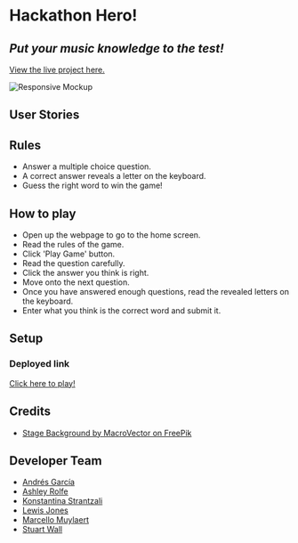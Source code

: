 # **Hackathon Hero!** 
## *Put your music knowledge to the test!*

[View the live project here.](https://wierdlygoodcoder.github.io/hackathon-team-7/)

![Responsive Mockup](../assets/images/Mockup_hackathon.JPG)

## User Stories

## Rules

* Answer a multiple choice question.
* A correct answer reveals a letter on the keyboard.
* Guess the right word to win the game!

## How to play

* Open up the webpage to go to the home screen.
* Read the rules of the game.
* Click 'Play Game' button.
* Read the question carefully.
* Click the answer you think is right.
* Move onto the next question.
* Once you have answered enough questions, read the revealed letters on the keyboard.
* Enter what you think is the correct word and submit it.

## Setup

### Deployed link

[Click here to play!]()

## Credits

* [Stage Background by MacroVector on FreePik](https://www.freepik.com/free-vector/spotlights-realistic-composition-with-set-six-spot-lights-hanging-reel-circle-plot_7286081.htm#query=green%20stage&position=41&from_view=search&track=sph)

## Developer Team

* [Andrés García](https://www.linkedin.com)
* [Ashley Rolfe](https://www.linkedin.com)
* [Konstantina Strantzali](https://www.linkedin.com)
* [Lewis Jones](https://www.linkedin.com)
* [Marcello Muylaert](https://www.linkedin.com)
* [Stuart Wall](https://www.linkedin.com)